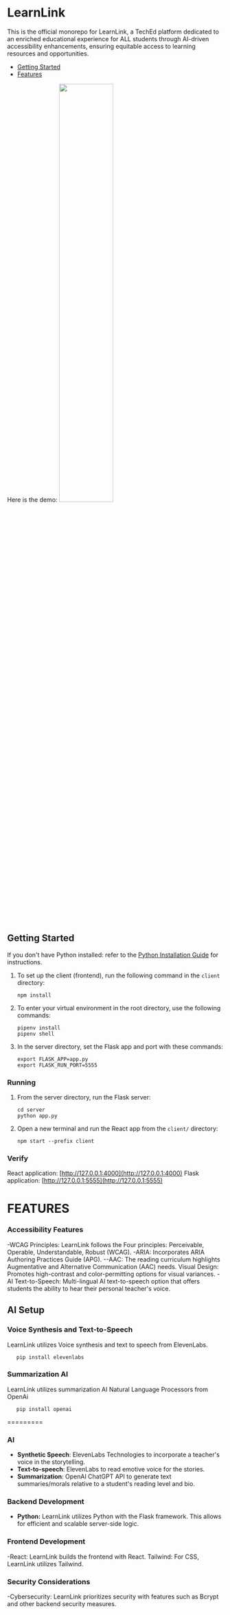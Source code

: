 
# LearnLink

This is the official monorepo for LearnLink, a TechEd platform dedicated to an enriched educational experience for ALL students through AI-driven accessibility enhancements, ensuring equitable access to learning resources and opportunities. 

- [Getting Started](#getting-started)
- [Features](#features)

Here is the demo:
[<img src="https://github.com/mikahado/learnlink-app/assets/64943455/a0d58957-e3aa-42e5-96ac-73589e178675" width="50%">](https://www.youtube.com/watch?v=jujVtMplq9g)


## Getting Started

If you don't have Python installed: refer to the [Python Installation Guide](https://github.com/learn-co-curriculum/flatiron-python-flask-curriculum) for instructions.

1. To set up the client (frontend), run the following command in the `client` directory:

   ```
   npm install
   ```

2. To enter your virtual environment in the root directory, use the following commands:

   ```
   pipenv install
   pipenv shell
   ```

3. In the server directory, set the Flask app and port with these commands:

   ```
   export FLASK_APP=app.py
   export FLASK_RUN_PORT=5555
   ```

### Running 

1. From the server directory, run the Flask server:

   ```
   cd server
   python app.py
   ```

2. Open a new terminal and run the React app from the `client/` directory:

   ```
   npm start --prefix client
   ```
### Verify 
React application: [http://127.0.0.1:4000](http://127.0.0.1:4000)
Flask application: [http://127.0.0.1:5555](http://127.0.0.1:5555)
#####

# FEATURES

### Accessibility Features
-WCAG Principles: LearnLink follows the Four principles: Perceivable, Operable, Understandable, Robust (WCAG).
-ARIA: Incorporates ARIA Authoring Practices Guide (APG).
--AAC: The reading curriculum highlights Augmentative and Alternative Communication (AAC) needs.
Visual Design: Promotes high-contrast and color-permitting options for visual variances.
-AI Text-to-Speech: Multi-lingual AI text-to-speech option that offers students the ability to hear their personal teacher's voice.


## AI Setup

### Voice Synthesis and Text-to-Speech

LearnLink utilizes Voice synthesis and text to speech from ElevenLabs. 
```
   pip install elevenlabs
```

### Summarization AI

LearnLink utilizes summarization AI Natural Language Processors from OpenAi

```
   pip install openai
```
=========

### AI
- **Synthetic Speech**: ElevenLabs Technologies to incorporate a teacher's voice in the storytelling. 
- **Text-to-speech**: ElevenLabs to read emotive voice for the stories. 
- **Summarization**: OpenAI ChatGPT API to generate text summaries/morals relative to a student's reading level and bio.

### Backend Development

- **Python:** LearnLink utilizes Python with the Flask framework. This allows for efficient and scalable server-side logic.

### Frontend Development

-React: LearnLink builds the frontend with React.
Tailwind: For CSS, LearnLink utilizes Tailwind.

### Security Considerations

-Cybersecurity: LearnLink prioritizes security with features such as Bcrypt and other backend security measures.



